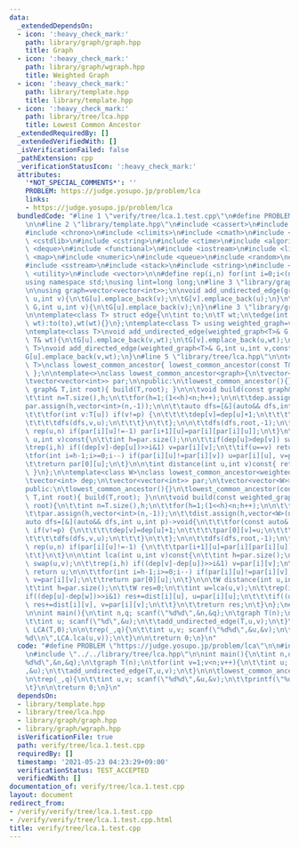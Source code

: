 ```yaml
---
data:
  _extendedDependsOn:
  - icon: ':heavy_check_mark:'
    path: library/graph/graph.hpp
    title: Graph
  - icon: ':heavy_check_mark:'
    path: library/graph/wgraph.hpp
    title: Weighted Graph
  - icon: ':heavy_check_mark:'
    path: library/template.hpp
    title: library/template.hpp
  - icon: ':heavy_check_mark:'
    path: library/tree/lca.hpp
    title: Lowest Common Ancestor
  _extendedRequiredBy: []
  _extendedVerifiedWith: []
  _isVerificationFailed: false
  _pathExtension: cpp
  _verificationStatusIcon: ':heavy_check_mark:'
  attributes:
    '*NOT_SPECIAL_COMMENTS*': ''
    PROBLEM: https://judge.yosupo.jp/problem/lca
    links:
    - https://judge.yosupo.jp/problem/lca
  bundledCode: "#line 1 \"verify/tree/lca.1.test.cpp\"\n#define PROBLEM \"https://judge.yosupo.jp/problem/lca\"\
    \n\n#line 2 \"library/template.hpp\"\n#include <cassert>\n#include <cctype>\n\
    #include <chrono>\n#include <climits>\n#include <cmath>\n#include <cstdio>\n#include\
    \ <cstdlib>\n#include <cstring>\n#include <ctime>\n#include <algorithm>\n#include\
    \ <deque>\n#include <functional>\n#include <iostream>\n#include <limits>\n#include\
    \ <map>\n#include <numeric>\n#include <queue>\n#include <random>\n#include <set>\n\
    #include <sstream>\n#include <stack>\n#include <string>\n#include <tuple>\n#include\
    \ <utility>\n#include <vector>\n\n#define rep(i,n) for(int i=0;i<(n);i++)\n\n\
    using namespace std;\nusing lint=long long;\n#line 3 \"library/graph/graph.hpp\"\
    \n\nusing graph=vector<vector<int>>;\n\nvoid add_undirected_edge(graph& G,int\
    \ u,int v){\n\tG[u].emplace_back(v);\n\tG[v].emplace_back(u);\n}\n\nvoid add_directed_edge(graph&\
    \ G,int u,int v){\n\tG[u].emplace_back(v);\n}\n#line 3 \"library/graph/wgraph.hpp\"\
    \n\ntemplate<class T> struct edge{\n\tint to;\n\tT wt;\n\tedge(int to,const T&\
    \ wt):to(to),wt(wt){}\n};\ntemplate<class T> using weighted_graph=vector<vector<edge<T>>>;\n\
    \ntemplate<class T>\nvoid add_undirected_edge(weighted_graph<T>& G,int u,int v,const\
    \ T& wt){\n\tG[u].emplace_back(v,wt);\n\tG[v].emplace_back(u,wt);\n}\n\ntemplate<class\
    \ T>\nvoid add_directed_edge(weighted_graph<T>& G,int u,int v,const T& wt){\n\t\
    G[u].emplace_back(v,wt);\n}\n#line 5 \"library/tree/lca.hpp\"\n\ntemplate<class\
    \ T>\nclass lowest_common_ancestor{ lowest_common_ancestor(const T&,int)=delete;\
    \ };\n\ntemplate<>\nclass lowest_common_ancestor<graph>{\n\tvector<int> dep;\n\
    \tvector<vector<int>> par;\n\npublic:\n\tlowest_common_ancestor(){}\n\tlowest_common_ancestor(const\
    \ graph& T,int root){ build(T,root); }\n\n\tvoid build(const graph& T,int root){\n\
    \t\tint n=T.size(),h;\n\t\tfor(h=1;(1<<h)<n;h++);\n\n\t\tdep.assign(n,0);\n\t\t\
    par.assign(h,vector<int>(n,-1));\n\n\t\tauto dfs=[&](auto&& dfs,int u,int p)->void{\n\
    \t\t\tfor(int v:T[u]) if(v!=p) {\n\t\t\t\tdep[v]=dep[u]+1;\n\t\t\t\tpar[0][v]=u;\n\
    \t\t\t\tdfs(dfs,v,u);\n\t\t\t}\n\t\t};\n\n\t\tdfs(dfs,root,-1);\n\t\trep(i,h-1)\
    \ rep(u,n) if(par[i][u]!=-1) par[i+1][u]=par[i][par[i][u]];\n\t}\n\n\tint lca(int\
    \ u,int v)const{\n\t\tint h=par.size();\n\n\t\tif(dep[u]>dep[v]) swap(u,v);\n\t\
    \trep(i,h) if((dep[v]-dep[u])>>i&1) v=par[i][v];\n\t\tif(u==v) return u;\n\n\t\
    \tfor(int i=h-1;i>=0;i--) if(par[i][u]!=par[i][v]) u=par[i][u], v=par[i][v];\n\
    \t\treturn par[0][u];\n\t}\n\n\tint distance(int u,int v)const{ return dep[u]+dep[v]-2*dep[lca(u,v)];\
    \ }\n};\n\ntemplate<class W>\nclass lowest_common_ancestor<weighted_graph<W>>{\n\
    \tvector<int> dep;\n\tvector<vector<int>> par;\n\tvector<vector<W>> dist;\n\n\
    public:\n\tlowest_common_ancestor(){}\n\tlowest_common_ancestor(const weighted_graph<W>&\
    \ T,int root){ build(T,root); }\n\n\tvoid build(const weighted_graph<W>& T,int\
    \ root){\n\t\tint n=T.size(),h;\n\t\tfor(h=1;(1<<h)<n;h++);\n\n\t\tdep.assign(n,0);\n\
    \t\tpar.assign(h,vector<int>(n,-1));\n\t\tdist.assign(h,vector<W>(n));\n\n\t\t\
    auto dfs=[&](auto&& dfs,int u,int p)->void{\n\t\t\tfor(const auto& [v,wt]:T[u])\
    \ if(v!=p) {\n\t\t\t\tdep[v]=dep[u]+1;\n\t\t\t\tpar[0][v]=u;\n\t\t\t\tdist[0][v]=wt;\n\
    \t\t\t\tdfs(dfs,v,u);\n\t\t\t}\n\t\t};\n\n\t\tdfs(dfs,root,-1);\n\t\trep(i,h-1)\
    \ rep(u,n) if(par[i][u]!=-1) {\n\t\t\tpar[i+1][u]=par[i][par[i][u]];\n\t\t\tdist[i+1][u]=dist[i][u]+dist[i][par[i][u]];\n\
    \t\t}\n\t}\n\n\tint lca(int u,int v)const{\n\t\tint h=par.size();\n\n\t\tif(dep[u]>dep[v])\
    \ swap(u,v);\n\t\trep(i,h) if((dep[v]-dep[u])>>i&1) v=par[i][v];\n\t\tif(u==v)\
    \ return u;\n\n\t\tfor(int i=h-1;i>=0;i--) if(par[i][u]!=par[i][v]) u=par[i][u],\
    \ v=par[i][v];\n\t\treturn par[0][u];\n\t}\n\n\tW distance(int u,int v)const{\n\
    \t\tint h=par.size();\n\t\tW res=0;\n\t\tint w=lca(u,v);\n\t\trep(i,h){\n\t\t\t\
    if((dep[u]-dep[w])>>i&1) res+=dist[i][u], u=par[i][u];\n\t\t\tif((dep[v]-dep[w])>>i&1)\
    \ res+=dist[i][v], v=par[i][v];\n\t\t}\n\t\treturn res;\n\t}\n};\n#line 5 \"verify/tree/lca.1.test.cpp\"\
    \n\nint main(){\n\tint n,q; scanf(\"%d%d\",&n,&q);\n\tgraph T(n);\n\tfor(int v=1;v<n;v++){\n\
    \t\tint u; scanf(\"%d\",&u);\n\t\tadd_undirected_edge(T,u,v);\n\t}\n\n\tlowest_common_ancestor\
    \ LCA(T,0);\n\n\trep(_,q){\n\t\tint u,v; scanf(\"%d%d\",&u,&v);\n\t\tprintf(\"\
    %d\\n\",LCA.lca(u,v));\n\t}\n\n\treturn 0;\n}\n"
  code: "#define PROBLEM \"https://judge.yosupo.jp/problem/lca\"\n\n#include \"../../library/template.hpp\"\
    \n#include \"../../library/tree/lca.hpp\"\n\nint main(){\n\tint n,q; scanf(\"\
    %d%d\",&n,&q);\n\tgraph T(n);\n\tfor(int v=1;v<n;v++){\n\t\tint u; scanf(\"%d\"\
    ,&u);\n\t\tadd_undirected_edge(T,u,v);\n\t}\n\n\tlowest_common_ancestor LCA(T,0);\n\
    \n\trep(_,q){\n\t\tint u,v; scanf(\"%d%d\",&u,&v);\n\t\tprintf(\"%d\\n\",LCA.lca(u,v));\n\
    \t}\n\n\treturn 0;\n}\n"
  dependsOn:
  - library/template.hpp
  - library/tree/lca.hpp
  - library/graph/graph.hpp
  - library/graph/wgraph.hpp
  isVerificationFile: true
  path: verify/tree/lca.1.test.cpp
  requiredBy: []
  timestamp: '2021-05-23 04:23:29+09:00'
  verificationStatus: TEST_ACCEPTED
  verifiedWith: []
documentation_of: verify/tree/lca.1.test.cpp
layout: document
redirect_from:
- /verify/verify/tree/lca.1.test.cpp
- /verify/verify/tree/lca.1.test.cpp.html
title: verify/tree/lca.1.test.cpp
---
```

